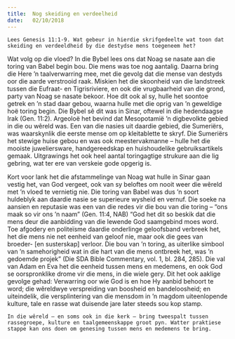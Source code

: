 ```yaml
---
title:  Nog skeiding en verdeelheid
date:   02/10/2018
---
```


`Lees Genesis 11:1-9. Wat gebeur in hierdie skrifgedeelte wat toon dat skeiding en verdeeldheid by die destydse mens toegeneem het?` 

Wat volg op die vloed? In die Bybel lees ons dat Noag se nasate aan die toring van Babel begin bou. Die mens was toe nog aantalig. Daarna bring die Here ’n taalverwarring mee, met die gevolg dat die mense van destyds oor die aarde verstrooid raak. Miskien het die skoonheid van die landstreek tussen die Eufraat- en Tigrisriviere, en ook die vrugbaarheid van die grond, party van Noag se nasate bekoor. Hoe dit ook al sy, hulle het soontoe getrek en ’n stad daar gebou, waarna hulle met die oprig van ’n geweldige hoë toring begin. Die Bybel sê dit was in Sinar, oftewel in die hedendaagse Irak (Gen. 11:2). Argeoloë het bevind dat Mesopotamië ’n digbevolkte gebied in die ou wêreld was. Een van die nasies uit daardie gebied, die Sumeriërs, was waarskynlik die eerste mense om op kleitablette te skryf. Die Sumeriërs het stewige huise gebou en was ook meestervakmanne – hulle het die mooiste juweliersware, handgereedskap en huishoudelike gebruiksartikels gemaak. Uitgrawings het ook heel aantal toringagtige strukure aan die lig gebring, wat ter ere van verskeie gode opgerig is. 

Kort voor lank het die afstammelinge van Noag wat hulle in Sinar gaan vestig het, van God vergeet, ook van sy beloftes om nooit weer die wêreld met ’n vloed te vernietig nie. Die toring van Babel was dus ’n soort huldeblyk aan daardie nasie se superieure wysheid en vernuf. Die soeke na aansien en reputasie was een van die redes vir die bou van die toring – “ons maak so vir ons ’n naam” (Gen. 11:4, NAB) “God het dit so beskik dat die mens deur die aanbidding van die lewende God saamgebind moes word. Toe afgodery en politeïsme daardie onderlinge geloofsband verbreek het, het die mens nie net eenheid van geloof nie, maar ook die gees van broeder- [en susterskap] verloor. Die bou van ’n toring, as uiterlike simbool van ’n samehorigheid wat in die hart van die mens ontbreek het, was ’n gedoemde projek” (Die SDA Bible Commentary, vol. 1, bl. 284, 285). Die val van Adam en Eva het die eenheid tussen mens en medemens, en ook God se oorspronklike drome vir die mens, in die wiele gery. Dit het ook aaklige gevolge gehad: Verwarring oor wie God is en hoe Hy aanbid behoort te word; die wêreldwye verspreiding van boosheid en bandeloosheid; en uiteindelik, die versplintering van die mensdom in ’n magdom uiteenlopende kulture, tale en rasse wat duisende jare later steeds sou kop stamp. 

`In die wêreld – en soms ook in die kerk – bring tweespalt tussen rassegroepe, kulture en taalgemeenskappe groot pyn. Watter praktiese stappe kan ons doen om genesing tussen mens en medemens te bring.`